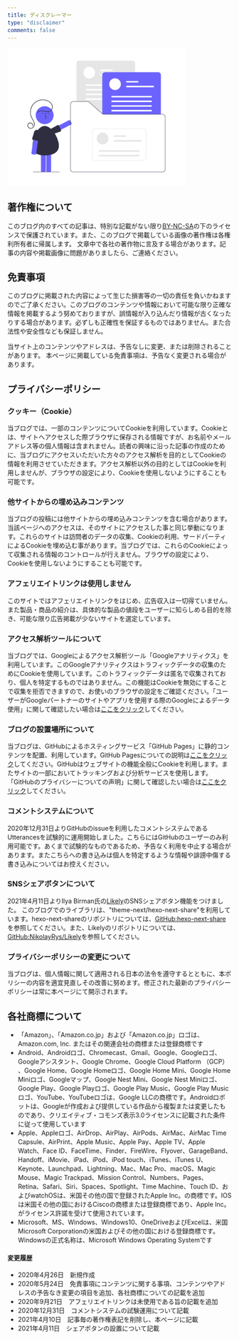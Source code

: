 ```yaml
---
title: ディスクレーマー
type: "disclaimer"
comments: false
---
```

<img src="./undraw_Resume_folder_re_e0bi.png" width="400" >

## 著作権について

このブログ内のすべての記事は、特別な記載がない限り[BY-NC-SA](https://creativecommons.org/licenses/by-nc-sa/4.0/deed.ja)の下のライセンスで保護されています。また、このブログで掲載している画像の著作権は各権利所有者に帰属します。
文章中で各社の著作物に言及する場合があります。記事の内容や掲載画像に問題がありましたら、ご連絡ください。

## 免責事項

このブログに掲載された内容によって生じた損害等の一切の責任を負いかねますのでご了承ください。このブログのコンテンツや情報において可能な限り正確な情報を掲載するよう努めておりますが、誤情報が入り込んだり情報が古くなったりする場合があります。必ずしも正確性を保証するものではありません。また合法性や安全性なども保証しません。

当サイト上のコンテンツやアドレスは、予告なしに変更、または削除されることがあります。 本ページに掲載している免責事項は、予告なく変更される場合があります。

## プライバシーポリシー

### クッキー（Cookie）

当ブログでは、一部のコンテンツについてCookieを利用しています。Cookieとは、サイトへアクセスした際ブラウザに保存される情報ですが、お名前やメールアドレス等の個人情報は含まれません。読者の興味に沿った記事の作成のために、当ブログにアクセスいただいた方々のアクセス解析を目的としてCookieの情報を利用させていただきます。アクセス解析以外の目的としてはCookieを利用しませんが、ブラウザの設定により、Cookieを使用しないようにすることも可能です。

### 他サイトからの埋め込みコンテンツ

当ブログの投稿には他サイトからの埋め込みコンテンツを含む場合があります。当該ページへのアクセスは、そのサイトにアクセスした事と同じ挙動になります。これらのサイトは訪問者のデータの収集、Cookieの利用、サードパーティによるCookieを埋め込む事があります。当ブログでは、これらのCookieによって収集される情報のコントロールが行えません。ブラウザの設定により、Cookieを使用しないようにすることも可能です。

### アフェリエイトリンクは使用しません

このサイトではアフェリエイトリンクをはじめ、広告収入は一切得ていません。また製品・商品の紹介は、具体的な製品の値段をユーザーに知らしめる目的を除き、可能な限り広告掲載が少ないサイトを選定しています。

### アクセス解析ツールについて

当ブログでは、Googleによるアクセス解析ツール「Googleアナリティクス」を利用しています。このGoogleアナリティクスはトラフィックデータの収集のためにCookieを使用しています。このトラフィックデータは匿名で収集されており、個人を特定するものではありません。この機能はCookieを無効にすることで収集を拒否できますので、お使いのブラウザの設定をご確認ください。「ユーザーがGoogleパートナーのサイトやアプリを使用する際のGoogleによるデータ使用」に関して確認したい場合は[ここをクリック](https://policies.google.com/technologies/partner-sites?hl=ja)してください。

### ブログの設置場所について

当ブログは、GitHubによるホスティングサービス「GitHub Pages」に静的コンテンツを配置、利用しています。GitHub Pagesについての説明は[ここをクリック](https://help.github.com/ja/github/working-with-github-pages/about-github-pages#)してください。GitHubはウェブサイトの機能全般にCookieを利用します。またサイトの一部においてトラッキングおよび分析サービスを使用します。「GitHubのプライバシーについての声明」に関して確認したい場合は[ここをクリック](https://help.github.com/ja/github/site-policy/github-privacy-statement)してください。

### コメントシステムについて

2020年12月31日よりGitHubのissueを利用したコメントシステムであるUtterancesを試験的に運用開始しました。こちらにはGitHubのユーザーのみ利用可能です。あくまで試験的なものであるため、予告なく利用を中止する場合があります。またこちらへの書き込みは個人を特定するような情報や誹謗中傷する書き込みについてはお控えください。

### SNSシェアボタンについて

2021年4月11日よりIlya Birman氏の[Likely](https://ilyabirman.net/projects/likely/)のSNSシェアボタン機能をつけました。
このブログでのライブラリは、"theme-next/hexo-next-share"を利用しています。hexo-next-shareのリポジトリについては、[GitHub:hexo-next-share](https://github.com/theme-next/hexo-next-share)を参照してください。また、Likelyのリポジトリについては、[GitHub:NikolayRys/Likely](https://github.com/NikolayRys/Likely)を参照してください。

### プライバシーポリシーの変更について

当ブログは、個人情報に関して適用される日本の法令を遵守するとともに、本ポリシーの内容を適宜見直しその改善に努めます。修正された最新のプライバシーポリシーは常に本ページにて開示されます。

## 各社商標について

- 「Amazon」、「Amazon.co.jp」および「Amazon.co.jp」ロゴは、Amazon.com, Inc. またはその関連会社の商標または登録商標です
- Android、Androidロゴ、Chromecast、Gmail、Google、Googleロゴ、Googleアシスタント、Google Chrome、Google Cloud Platform （GCP） 、Google Home、Google Homeロゴ、Google Home Mini、Google Home Miniロゴ、Googleマップ、Google Nest Mini、Google Nest Miniロゴ、Google Play、Google Playロゴ、Google Play Music、Google Play Musicロゴ、YouTube、YouTubeロゴは、Google LLCの商標です。Androidロボットは、Googleが作成および提供している作品から複製または変更したものであり、クリエイティブ・コモンズ表示3.0ライセンスに記載された条件に従って使用しています
- Apple、Appleロゴ、AirDrop、AirPlay、AirPods、AirMac、AirMac Time Capsule、AirPrint、Apple Music、Apple Pay、Apple TV、Apple Watch、Face ID、FaceTime、Finder、FireWire、Flyover、GarageBand、Handoff、iMovie、iPad、iPod、iPod touch、iTunes、iTunes U、Keynote、Launchpad、Lightning、Mac、Mac Pro、macOS、Magic Mouse、Magic Trackpad、Mission Control、Numbers、Pages、Retina、Safari、Siri、Spaces、Spotlight、Time Machine、Touch ID、およびwatchOSは、米国その他の国で登録されたApple Inc。の商標です。IOSは米国その他の国におけるCiscoの商標または登録商標であり、Apple Inc。がライセンス許諾を受けて使用されています。
- Microsoft、MS、Windows、Windows10、OneDriveおよびExcelは、米国Microsoft Corporationの米国およびその他の国における登録商標です。Windowsの正式名称は、Microsoft Windows Operating Systemです

#### 変更履歴

- 2020年4月26日　新規作成
- 2020年5月24日　免責事項にコンテンツに関する事項、コンテンツやアドレスの予告なき変更の項目を追加、各社商標についての記載を追加
- 2020年9月21日　アフェリエイトリンクは未使用である旨の記載を追加
- 2020年12月31日　コメントシステムの試験運用について記載
- 2021年4月10日　記事毎の著作権表記を削除し、本ページに記載
- 2021年4月11日　シェアボタンの設置について記載
